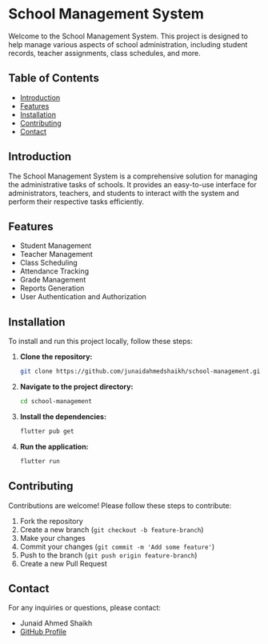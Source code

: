 # School Management System

Welcome to the School Management System. This project is designed to help manage various aspects of school administration, including student records, teacher assignments, class schedules, and more.

## Table of Contents

- [Introduction](#introduction)
- [Features](#features)
- [Installation](#installation)
- [Contributing](#contributing)
- [Contact](#contact)

## Introduction

The School Management System is a comprehensive solution for managing the administrative tasks of schools. It provides an easy-to-use interface for administrators, teachers, and students to interact with the system and perform their respective tasks efficiently.

## Features

- Student Management
- Teacher Management
- Class Scheduling
- Attendance Tracking
- Grade Management
- Reports Generation
- User Authentication and Authorization

## Installation

To install and run this project locally, follow these steps:

1. **Clone the repository:**

    ```bash
    git clone https://github.com/junaidahmedshaikh/school-management.git
    ```

2. **Navigate to the project directory:**

    ```bash
    cd school-management
    ```

3. **Install the dependencies:**

    ```bash
    flutter pub get
    ```

4. **Run the application:**

    ```bash
    flutter run
    ```


## Contributing

Contributions are welcome! Please follow these steps to contribute:

1. Fork the repository
2. Create a new branch (`git checkout -b feature-branch`)
3. Make your changes
4. Commit your changes (`git commit -m 'Add some feature'`)
5. Push to the branch (`git push origin feature-branch`)
6. Create a new Pull Request



## Contact

For any inquiries or questions, please contact:

- Junaid Ahmed Shaikh
- [GitHub Profile](https://github.com/junaidahmedshaikh)
